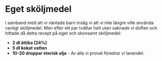 # Eget sköljmedel

I samband med att vi väntade barn insåg vi att vi inte längre ville använda vanligt sköljmedel. Men efter ett par tvättar helt utan saknade vi doften och hittade då detta recept på eget och skonsamt sköljmedel:

- **2 dl ättika (24%)**
- **5 dl kokat vatten**
- **10-20 droppar eterisk olja** - Av alla vi provat föredrar vi lavendel.